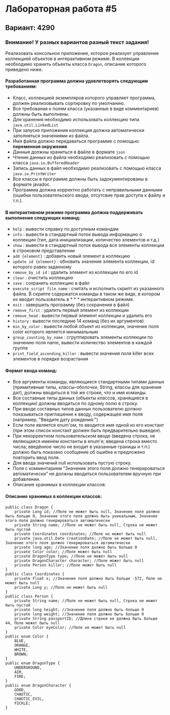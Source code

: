 Лабораторная работа #5
=
Вариант: 4290
--
### Внимание! У разных вариантов разный текст задания!
Реализовать консольное приложение, которое реализует управление коллекцией объектов в интерактивном режиме. В коллекции необходимо хранить объекты класса `Dragon`, описание которого приведено ниже.

#### Разработанная программа должна удовлетворять следующим требованиям:
* Класс, коллекцией экземпляров которого управляет программа, должен реализовывать сортировку по умолчанию.
* Все требования к полям класса (указанные в виде комментариев) должны быть выполнены.
* Для хранения необходимо использовать коллекцию типа `java.util.LinkedList`
* При запуске приложения коллекция должна автоматически заполняться значениями из файла.
* Имя файла должно передаваться программе с помощью: **переменная окружения**.
* Данные должны храниться в файле в формате `json`
* Чтение данных из файла необходимо реализовать с помощью класса `java.io.BufferedReader`
* Запись данных в файл необходимо реализовать с помощью класса `java.io.PrintWriter`
* Все классы в программе должны быть задокументированы в формате javadoc.
* Программа должна корректно работать с неправильными данными (ошибки пользовательского ввода, отсутсвие прав доступа к файлу и т.п.).

#### В интерактивном режиме программа должна поддерживать выполнение следующих команд:
* `help` : вывести справку по доступным командам
* `info` : вывести в стандартный поток вывода информацию о коллекции (тип, дата инициализации, количество элементов и т.д.)
* `show` : вывести в стандартный поток вывода все элементы коллекции в строковом представлении
* `add {element}` : добавить новый элемент в коллекцию
* `update id {element}` : обновить значение элемента коллекции, id которого равен заданному
* `remove_by_id id` : удалить элемент из коллекции по его id
* `clear` : очистить коллекцию
* `save` : сохранить коллекцию в файл
* `execute_script file_name` : считать и исполнить скрипт из указанного файла. В скрипте содержатся команды в таком же виде, в котором их вводит пользователь в * * * интерактивном режиме.
* `exit` : завершить программу (без сохранения в файл)
* `remove_first` : удалить первый элемент из коллекции
* `remove_head` : вывести первый элемент коллекции и удалить его
* `history` : вывести последние 14 команд (без их аргументов)
* `min_by_color` : вывести любой объект из коллекции, значение поля color которого является минимальным
* `group_counting_by_name` : сгруппировать элементы коллекции по значению поля name, вывести количество элементов в каждой группе
* `print_field_ascending_killer` : вывести значения поля killer всех элементов в порядке возрастания
#### Формат ввода команд:
* Все аргументы команды, являющиеся стандартными типами данных (примитивные типы, классы-оболочки, String, классы для хранения дат), должны вводиться в той же строке, что и имя команды.
* Все составные типы данных (объекты классов, хранящиеся в коллекции) должны вводиться по одному полю в строку.
* При вводе составных типов данных пользователю должно показываться приглашение к вводу, содержащее имя поля (например, "Введите дату рождения:")
* Если поле является enum'ом, то вводится имя одной из его констант (при этом список констант должен быть предварительно выведен).
* При некорректном пользовательском вводе (введена строка, не являющаяся именем константы в enum'е; введена строка вместо числа; введённое число не входит в указанные границы и т.п.) должно быть показано сообщение об ошибке и предложено повторить ввод поля.
* Для ввода значений null использовать пустую строку.
* Поля с комментарием "Значение этого поля должно генерироваться автоматически" не должны вводиться пользователем вручную при добавлении.
* Описание хранимых в коллекции классов:
#### Описание хранимых в коллекции классов:

```
public class Dragon {
    private Long id; //Поле не может быть null, Значение поля должно быть больше 0, Значение этого поля должно быть уникальным, Значение этого поля должно генерироваться автоматически
    private String name; //Поле не может быть null, Строка не может быть пустой
    private Coordinates coordinates; //Поле не может быть null
    private java.util.Date creationDate; //Поле не может быть null, Значение этого поля должно генерироваться автоматически
    private long age; //Значение поля должно быть больше 0
    private Color color; //Поле может быть null
    private DragonType type; //Поле не может быть null
    private DragonCharacter character; //Поле может быть null
    private Person killer; //Поле может быть null
}
public class Coordinates {
    private Float x; //Значение поля должно быть больше -572, Поле не может быть null
    private Long y; //Поле не может быть null
}
public class Person {
    private String name; //Поле не может быть null, Строка не может быть пустой
    private long height; //Значение поля должно быть больше 0
    private long weight; //Значение поля должно быть больше 0
    private String passportID; //Длина строки не должна быть больше 44, Поле может быть null
    private Color eyeColor; //Поле не может быть null
}
public enum Color {
    BLUE,
    ORANGE,
    WHITE,
    BROWN;
}
public enum DragonType {
    UNDERGROUND,
    AIR,
    FIRE;
}
public enum DragonCharacter {
    GOOD,
    CHAOTIC,
    CHAOTIC_EVIL,
    FICKLE;
}
```

